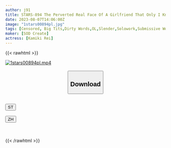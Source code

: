 ```yaml
---
author: j91
title: STARS-894 The Perverted Real Face Of A Girlfriend That Only I Know. K-San, Who Has A Reputation For Being Beautiful In The Company, And A Secret Office Love. It Is Thought That It Is Difficult To Get Close To Her Because She Is A Tall Flower, But In Reality, She Is A Super-Masochistic Girlfriend Who Will Respond To Erotic Requests Anytime, Anywhere. Rei Kamiki
date: 2023-08-07T14:06:00Z
image: "1stars00894pl.jpg"
tags: [Censored, Big Tits,Dirty Words,OL,Slender,Solowork,Submissive Woman]
maker: [SOD Create]
actress: [Kamiki Rei]
---
```



{{< rawhtml >}}

<div class="video" data-videoid="Vml8QZe1M0iKGK8">
    <a href="javascript:;">
        <img src="https://my.j91.asia/posts/1stars00894pl/1stars00894pl.jpg" width="WIDTH" height="HEIGHT" alt="1stars00894pl.mp4" loading="lazy">
    </a>
</div>

<script type="text/javascript" src="https://j91.asia/asset/on-demand-st.js"></script>

<br>
  <link rel="stylesheet" href="https://j91.asia/asset/bs5.css">
  
  <center>
  <button class="btn btn-primary" type="button" data-bs-toggle="collapse" data-bs-target=".multi-collapse" aria-expanded="false" aria-controls="multiCollapseExample1 multiCollapseExample2"><h2>Download</h2></button></center>
</p>
<div class="row">
  <div class="col">
    <div class="collapse multi-collapse" id="multiCollapseExample1">
      <div class="card card-body">
	      	      <br>
<div class="buttons">  
<a href="https://streamtape.to/v/Vml8QZe1M0iKGK8"><button class="btn-hover color-3"><i class="fa fa-download"></i> ST</button></a></div>
    </div>
  </div>
</div>
  <div class="col">
    <div class="collapse multi-collapse" id="multiCollapseExample2">
      <div class="card card-body">
	      <br>
<div class="buttons">
    <a href="https://lylxan.com/05drkpqgr3j0"><button class="btn-hover color-9"><i class="fa fa-download"></i> ZH</button></a></div>
<br><br>
      </div>
    </div>
  </div>
</div>

{{< /rawhtml >}}